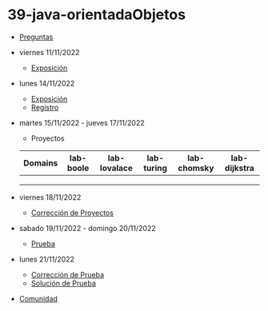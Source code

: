 # 39-java-orientadaObjetos

- [Preguntas](https://escuela.it/master-programacion-diseno-software)
- viernes 11/11/2022
  - [Exposición](https://escuela.it/master-programacion-diseno-software)
- lunes 14/11/2022
  - [Exposición](https://escuela.it/master-programacion-diseno-software)
  - [Registro](https://forms.gle/beJmvBhK87Y7Z3HU7)
- martes 15/11/2022 - jueves 17/11/2022
  - Proyectos
  
  |Domains|lab-boole|lab-lovalace|lab-turing|lab-chomsky|lab-dijkstra|
  |-------|---------|------------|----------|-----------|--------------|
  |       |         |            |          |           |              |
  |       |         |            |          |           |              |
  |       |         |            |          |           |              |
- viernes 18/11/2022
  - [Corrección de Proyectos](https://escuela.it/master-programacion-diseno-software)
- sabado 19/11/2022 - domingo 20/11/2022
  - [Prueba](https://forms.gle/EYyoLuGRkqkeJYAq7)
- lunes 21/11/2022
  - [Corrección de Prueba](https://escuela.it/master-programacion-diseno-software)
  - [Solución de Prueba](https://docs.google.com/spreadsheets/d/1Uwtqa5VdD5wK2X7eLgkS6_th16aPnsW8pa5Ft2TyLPo/edit#gid=0)
- [Comunidad](https://app.slack.com/client/T02S3KYD464/C02TWHADWP4)